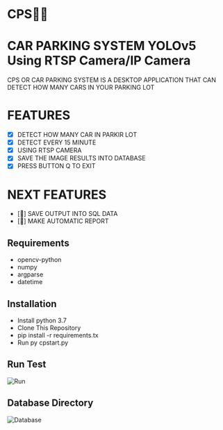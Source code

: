 # CPS🚗🚗

# CAR PARKING SYSTEM YOLOv5 Using RTSP Camera/IP Camera
CPS OR CAR PARKING SYSTEM IS A DESKTOP APPLICATION THAT CAN DETECT HOW MANY CARS IN YOUR PARKING LOT 

# FEATURES
- [x] DETECT HOW MANY CAR IN PARKIR LOT
- [x] DETECT EVERY 15 MINUTE
- [x] USING RTSP CAMERA
- [x] SAVE THE IMAGE RESULTS INTO DATABASE
- [x] PRESS BUTTON Q TO EXIT

# NEXT FEATURES
- [👋] SAVE OUTPUT INTO SQL DATA
- [👋] MAKE AUTOMATIC REPORT

## Requirements
- opencv-python
- numpy
- argparse
- datetime

## Installation
- Install python 3.7
- Clone This Repository
- pip install -r requirements.tx
- Run py cpstart.py

## Run Test
![Run](https://github.com/OJJJN/car-parking-system/assets/99503707/0ae3148d-d283-444e-8487-491747435672)

## Database Directory
![Database](https://github.com/OJJJN/car-parking-system/assets/99503707/f45086be-15ef-47fe-8162-92c342703ff1)
